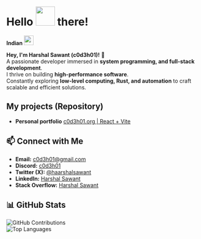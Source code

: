 <h1> Hello <img src="https://emojis.slackmojis.com/emojis/images/1577305505/7373/hand_wave.gif?1577305505" width="50" /> there!</h1>  

**Indian** <img src="https://github.com/user-attachments/assets/4b40047f-b35b-45e1-9c1f-e114f3a70a2d" width="25" />  

**Hey, I'm Harshal Sawant (c0d3h01)!** 🚀  
A passionate developer immersed in **system programming, and full-stack development**.  
I thrive on building **high-performance software**.  
Constantly exploring **low-level computing, Rust, and automation** to craft scalable and efficient solutions.  

## **My projects (Repository)**  
- **Personal portfolio** [c0d3h01.org | React + Vite](https://github.com/c0d3h01/c0d3h01.org)  

## **📫 Connect with Me**  
- **Email:** [c0d3h01@gmail.com](mailto:c0d3h01@gmail.com)  
- **Discord:** [c0d3h01](https://discordapp.com/users/904361015171481610)  
- **Twitter (X):** [@haarshalsawant](https://x.com/haarshalsawant)  
- **LinkedIn:** [Harshal Sawant](https://www.linkedin.com/in/haarshalsawant/)  
- **Stack Overflow:** [Harshal Sawant](https://stackoverflow.com/users/25191608/harshal-sawant)  

## **📊 GitHub Stats**  
![GitHub Contributions](https://github-readme-stats.vercel.app/api?username=c0d3h01&hide_title=true&hide_rank=true&show_icons=true&include_all_commits=true&count_private=true&disable_animations=false&theme=radical&locale=en&hide_border=true)  
![Top Languages](https://github-readme-stats.vercel.app/api/top-langs?username=c0d3h01&locale=en&hide_title=true&layout=compact&card_width=320&langs_count=10&theme=radical&hide_border=true)  
